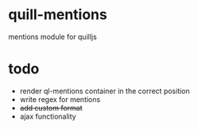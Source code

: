 # quill-mentions
mentions module for quilljs

# todo
* render ql-mentions container in the correct position 
* write regex for mentions
* ~~add custom format~~
* ajax functionality